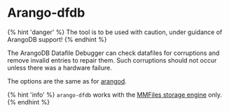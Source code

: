 Arango-dfdb
===========

{% hint 'danger' %}
The tool is to be used with caution, under guidance of ArangoDB support!
{% endhint %}

The ArangoDB Datafile Debugger can check datafiles for corruptions
and remove invalid entries to repair them. Such corruptions should
not occur unless there was a hardware failure.

The options are the same as for [arangod](../Arangod/Options.md).

{% hint 'info' %}
`arango-dfdb` works with the
[MMFiles storage engine](../../Architecture/StorageEngines.md) only.
{% endhint %}
